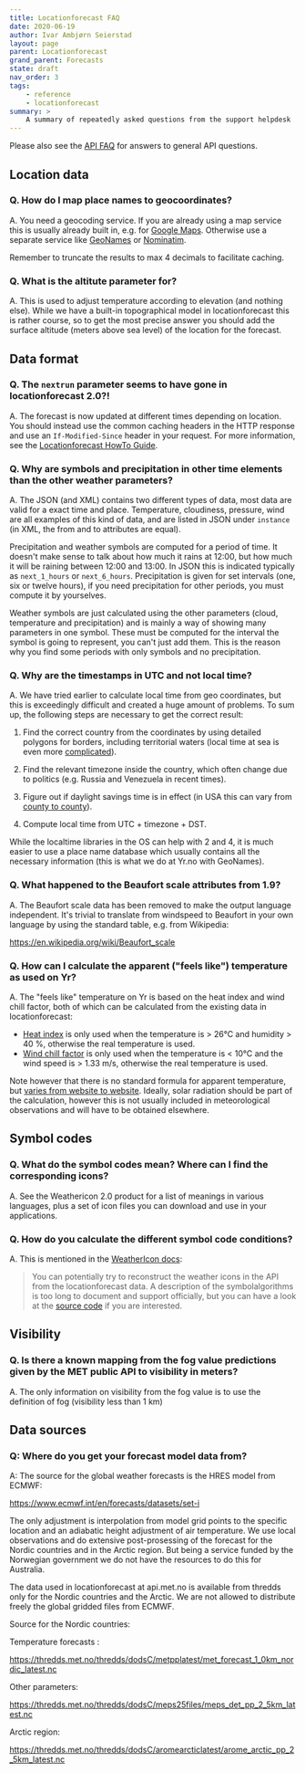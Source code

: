 ```yaml
---
title: Locationforecast FAQ
date: 2020-06-19
author: Ivar Ambjørn Seierstad
layout: page
parent: Locationforecast
grand_parent: Forecasts
state: draft
nav_order: 3
tags:
    - reference
    - locationforecast
summary: >
    A summary of repeatedly asked questions from the support helpdesk
---
```


Please also see the [API FAQ](../FAQ) for answers to general API questions.

## Location data

### Q. How do I map place names to geocoordinates?

A. You need a geocoding service. If you are already using a map service this is
usually already built in, e.g. for [Google
Maps](https://developers.google.com/maps/documentation/geocoding/overview).
Otherwise use a separate service like [GeoNames](https://www.geonames.org/)
or [Nominatim](https://nominatim.org/).

Remember to truncate the results to max 4 decimals to facilitate caching.

### Q. What is the altitute parameter for?

A. This is used to adjust temperature according to elevation (and nothing else).
While we have a built-in topographical model in locationforecast this is rather
course, so to get the most precise answer you should add the surface altitude
(meters above sea level) of the location for the forecast.

## Data format

### Q. The `nextrun` parameter seems to have gone in locationforecast 2.0?!

A. The forecast is now updated at different times depending on location. You
should instead use the common caching headers in the HTTP response and use an
`If-Modified-Since` header in your request. For more information, see the
[Locationforecast HowTo Guide](./HowTO).

### Q. Why are symbols and precipitation in other time elements than the other weather parameters?

A. The JSON (and XML) contains two different types of data, most data are valid for a exact
time and place. Temperature, cloudiness, pressure, wind are all examples of this
kind of data, and are listed in JSON under `instance` (in XML, the from and to attributes are equal).

Precipitation and weather symbols are computed for a period of time. It doesn't
make sense to talk about how much it rains at 12:00, but how much it will be
raining between 12:00 and 13:00. In JSON this is indicated typically as
`next_1_hours` or `next_6_hours`. Precipitation is given for set intervals (one,
six or twelve hours), if you need precipitation for other periods, you must
compute it by yourselves.

Weather symbols are just calculated using the other parameters (cloud,
temperature and precipitation) and is mainly a way of showing many parameters in
one symbol. These must be computed for the interval the symbol is going to
represent, you can't just add them. This is the reason why you find some periods
with only symbols and no precipitation.

### Q. Why are the timestamps in UTC and not local time?

A. We have tried earlier to calculate local time from geo coordinates, but
this is exceedingly difficult and created a huge amount of problems. To sum
up, the following steps are necessary to get the correct result:

1. Find the correct country from the coordinates by using detailed polygons
for borders, including territorial waters (local time at sea is even more
[complicated](https://en.wikipedia.org/wiki/Nautical_time)).

2. Find the relevant timezone inside the country, which often change due to
politics (e.g. Russia and Venezuela in recent times).

3. Figure out if daylight savings time is in effect (in USA this can vary
from [county to county](https://en.wikipedia.org/wiki/Daylight_saving_time_in_the_United_States)).

4. Compute local time from UTC + timezone + DST.

While the localtime libraries in the OS can help with 2 and 4, it is much
easier to use a place name database which usually contains all the
necessary information (this is what we do at Yr.no with GeoNames).

### Q. What happened to the Beaufort scale attributes from 1.9?

A. The Beaufort scale data has been removed to make the output language
independent. It's trivial to translate from windspeed to Beaufort in your own
language by using the standard table, e.g. from Wikipedia:

<https://en.wikipedia.org/wiki/Beaufort_scale>

### Q. How can I calculate the apparent ("feels like") temperature as used on Yr?

A. The "feels like" temperature on Yr is based on the heat index and wind chill
factor, both of which can be calculated from the existing data in
locationforecast:

- [Heat index](https://en.m.wikipedia.org/wiki/Heat_index) is only used when the
temperature is > 26°C and humidity > 40 %, otherwise the real temperature is
used.
- [Wind chill factor](https://en.m.wikipedia.org/wiki/Wind_chill) is only used
when the temperature is < 10°C and the wind speed is > 1.33 m/s, otherwise
the real temperature is used.

Note however that there is no standard formula for apparent temperature, but
[varies from website to website](https://en.m.wikipedia.org/wiki/Apparent_temperature).
Ideally, solar radiation should be part of the calculation, however this is not
usually included in meteorological observations and will have to be obtained
elsewhere.

## Symbol codes

### Q. What do the symbol codes mean? Where can I find the corresponding icons?

A. See the Weathericon 2.0 product for a list of meanings in various languages,
plus a set of icon files you can download and use in your applications.

### Q. How do you calculate the different symbol code conditions?

A. This is mentioned in the [WeatherIcon docs](https://api.met.no/weatherapi/weathericon/2.0/documentation):

> You can potentially try to reconstruct the weather icons in the API from the
> locationforecast data. A description of the symbolalgorithms is too long to
> document and support officially, but you can have a look at the [source code](https://github.com/metno/weather_symbol)
> if you are interested.


## Visibility

### Q. Is there a known mapping from the fog value predictions given by the MET public API to  visibility in meters?
A. The only information on visibility from the fog value is to use the
definition of fog (visibility less than 1 km)


## Data sources

### Q: Where do you get your forecast model data from?

A: The source for the global weather forecasts is the HRES model from ECMWF:

<https://www.ecmwf.int/en/forecasts/datasets/set-i>

The only adjustment is interpolation from model grid points to the specific
location and an adiabatic height adjustment of air temperature. We use local
observations and do extensive post-prosessing of the forecast for the Nordic
countries and in the Arctic region. But being a service funded by the
Norwegian government we do not have the resources to do this for Australia.

The data used in locationforecast at api.met.no is available from thredds
only for the Nordic countries and the Arctic. We are not allowed to
distribute freely the global gridded files from ECMWF.

Source for the Nordic countries:

Temperature forecasts :

<https://thredds.met.no/thredds/dodsC/metpplatest/met_forecast_1_0km_nordic_latest.nc>

Other parameters:

<https://thredds.met.no/thredds/dodsC/meps25files/meps_det_pp_2_5km_latest.nc>

Arctic region:

<https://thredds.met.no/thredds/dodsC/aromearcticlatest/arome_arctic_pp_2_5km_latest.nc>

